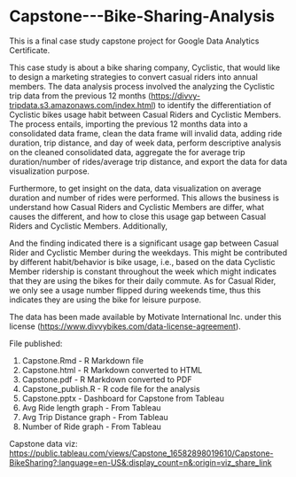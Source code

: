 # Capstone---Bike-Sharing-Analysis

This is a final case study capstone project for Google Data Analytics Certificate.

This case study is about a bike sharing company, Cyclistic, that would like to design a marketing strategies to convert casual riders into annual members.  The data analysis process involved the analyzing the Cyclistic trip data from the previous 12 months (https://divvy-tripdata.s3.amazonaws.com/index.html) to identify the differentiation of Cyclistic bikes usage habit between Casual Riders and Cyclistic Members. The process entails, importing the previous 12 months data into a consolidated data frame, clean the data frame will invalid data, adding ride duration, trip distance, and day of week data, perform descriptive analysis on the cleaned consolidated data, aggregate the for average trip duration/number of rides/average trip distance, and export the data for data visualization purpose.

Furthermore, to get insight on the data, data visualization on average duration and number of rides were performed.  This allows the business is understand how Casual Riders and Cyclistic Members are differ, what causes the different, and how to close this usage gap between Casual Riders and Cyclistic Members.  Additionally, 

And the finding indicated there is a significant usage gap between Casual Rider and Cyclistic Member during the weekdays. This might be contributed by different habit/behavior is bike usage, i.e., based on the data Cyclistic Member ridership is constant throughout the week which might indicates that they are using the bikes for their daily commute. As for Casual Rider, we only see a usage number flipped during weekends time, thus this indicates they are using the bike for leisure purpose.

The data has been made available by Motivate International Inc. under this license (https://www.divvybikes.com/data-license-agreement).

File published:
1. Capstone.Rmd - R Markdown file
2. Capstone.html - R Markdown converted to HTML
3. Capstone.pdf - R Markdown converted to PDF
4. Capstone_publish.R - R code file for the analysis
5. Capstone.pptx - Dashboard for Capstone from Tableau
6. Avg Ride length graph - From Tableau
7. Avg Trip Distance graph - From Tableau
8. Number of Ride graph - From Tableau

Capstone data viz: https://public.tableau.com/views/Capstone_16582898019610/Capstone-BikeSharing?:language=en-US&:display_count=n&:origin=viz_share_link
